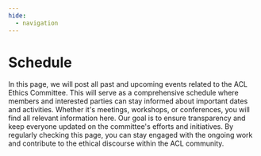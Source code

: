 ```yaml
---
hide:
  - navigation
---
```


# Schedule

In this page, we will post all past and upcoming events related to the ACL Ethics Committee. This will serve as a comprehensive schedule where members and interested parties can stay informed about important dates and activities. Whether it's meetings, workshops, or conferences, you will find all relevant information here. Our goal is to ensure transparency and keep everyone updated on the committee's efforts and initiatives. By regularly checking this page, you can stay engaged with the ongoing work and contribute to the ethical discourse within the ACL community.
